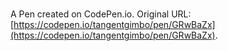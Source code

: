 # 

A Pen created on CodePen.io. Original URL: [https://codepen.io/tangentgimbo/pen/GRwBaZx](https://codepen.io/tangentgimbo/pen/GRwBaZx).

